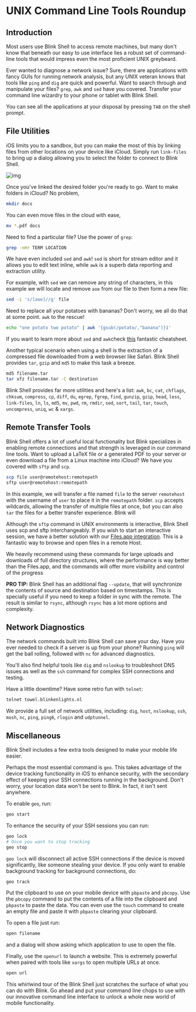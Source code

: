 # UNIX Command Line Tools Roundup

## Introduction

Most users use Blink Shell to access remote machines, but many don't know that beneath our easy to use interface lies a robust set of command-line tools that would impress even the most proficient UNIX greybeard.

Ever wanted to diagnose a network issue? Sure, there are applications with fancy GUIs for running network analysis, but any UNIX veteran knows that tools like `ping` and `dig` are quick and powerful. Want to search through and manipulate your files? `grep`, `awk` and `sed` have you covered. Transfer your command line wizardry to your phone or tablet with Blink Shell.

You can see all the applications at your disposal by pressing `TAB` on the shell prompt.

## File Utilities

iOS limits you to a sandbox, but you can make the most of this by linking files from other locations on your device like iCloud. Simply run `link-files` to bring up a dialog allowing you to select the folder to connect to Blink Shell.

![img](./unix-roundup/unix-roundup-image1.png)

Once you've linked the desired folder you're ready to go. Want to make folders in iCloud? No problem,

```bash
mkdir docs
```

You can even move files in the cloud with ease,

```bash
mv *.pdf docs
```

Need to find a particular file? Use the power of `grep`:

```bash
grep -nHr TERM LOCATION
```

We have even included `sed` and `awk`! `sed` is short for stream editor and it allows you to edit text inline, while `awk` is a superb data reporting and extraction utility.

For example, with `sed` we can remove any string of characters, in this example we will locate and remove `aoe` from our file to then form a new file:

```bash
sed -i 's/[aoe]//g' file
```

Need to replace all your potatoes with bananas? Don't worry, we all do that at some point. `awk` to the rescue!

```bash
echo "one potato two potato" | awk '{gsub(/potato/,"banana")}1'
```

If you want to learn more about `sed` and `awk`check [this](https://github.com/codenameyau/sed-awk-cheatsheet) fantastic cheatsheet.

Another typical scenario when using a shell is the extraction of a compressed file downloaded from a web browser like Safari. Blink Shell provides `tar`, `gzip` and `md5` to make this task a breeze.

```bash
md5 filename.tar
tar xfz filename.tar -C destination
```

Blink Shell provides far more utilities and here's a list: `awk`, `bc`, `cat`, `chflags`, `chksum`, `compress`, `cp`, `diff`, `du`, `egrep`, `fgrep`, `find`, `gunzip`, `gzip`, `head`, `less`, `link-files`, `ln`, `ls`, `md5`, `mv`, `pwd`, `rm`, `rmdir`, `sed`, `sort`, `tail`, `tar`, `touch`, `uncompress`, `uniq`, `wc` & `xargs`.

## Remote Transfer Tools

Blink Shell offers a lot of useful local functionality but Blink specializes in enabling remote connections and that strength is leveraged in our command line tools. Want to upload a LaTeX file or a generated PDF to your server or even download a file from a Linux machine into iCloud? We have you covered with `sftp` and `scp`.

```bash
scp file user@remotehost:remotepath
sftp user@remotehost:remotepath
```

In this example, we will transfer a file named `file` to the server `remotehost` with the username of `user` to place it in the `remotepath` folder. `scp` accepts wildcards, allowing the transfer of multiple files at once, but you can also `tar` the files for a better transfer experience. Blink will 

Although the `sftp` command in UNIX environments is interactive, Blink Shell uses scp and sftp interchangeably. If you wish to start an interactive session, we have a better solution with our [Files.app integration](/advanced/files-app). This is a fantastic way to browse and open files in a remote Host.

We heavily recommend using these commands for large uploads and downloads of full directory structures, where the performance is way better than the Files.app, and the commands will offer more visibility and control of the progress 

**PRO TIP:** Blink Shell has an additional flag `--update`, that will synchronize the contents of source and destination based on timestamps. This is specially useful if you need to keep a folder in sync with the remote. The result is similar to `rsync`, although `rsync` has a lot more options and complexity.

## Network Diagnostics

The network commands built into Blink Shell can save your day. Have you ever needed to check if a server is up from your phone? Running `ping` will get the ball rolling, followed with `nc` for advanced diagnostics.

You'll also find helpful tools like `dig` and `nslookup` to troubleshoot DNS issues as well as the `ssh` command for complex SSH connections and testing.

Have a little downtime? Have some retro fun with `telnet`:

```bash
telnet towel.blinkenlights.nl
```

We provide a full set of network utilities, including: `dig`, `host`, `nslookup`, `ssh`, `mosh`, `nc`, `ping`, `ping6`, `rlogin` and `udptunnel`.

## Miscellaneous

Blink Shell includes a few extra tools designed to make your mobile life easier.

Perhaps the most essential command is `geo`. This takes advantage of the device tracking functionality in iOS to enhance security, with the secondary effect of keeping your SSH connections running in the background. Don't worry, your location data won't be sent to Blink. In fact, it isn't sent anywhere.

To enable `geo`, run:

```bash
geo start
```

To enhance the security of your SSH sessions you can run:

```bash
geo lock
# Once you want to stop tracking
geo stop
```

`geo lock` will disconnect all active SSH connections if the device is moved significantly, like someone stealing your device. If you only want to enable background tracking for background connections, do:

```bash
geo track
```

Put the clipboard to use on your mobile device with `pbpaste` and `pbcopy`. Use the `pbcopy` command to put the contents of a file into the clipboard and `pbpaste` to paste the data. You can even use the `touch` command to create an empty file and paste it with `pbpaste` clearing your clipboard.

To open a file just run:

```bash
open filename
```

and a dialog will show asking which application to use to open the file.

Finally, use the `openurl` to launch a website. This is extremely powerful when paired with tools like `xargs` to open multiple URLs at once.

```bash
open url
```

This whirlwind tour of the Blink Shell just scratches the surface of what you can do with Blink. Go ahead and put your command line chops to use with our innovative command line interface to unlock a whole new world of mobile functionality.

